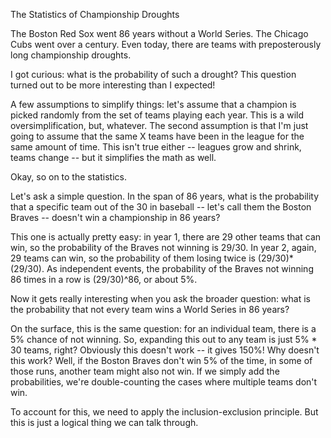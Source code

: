 The Statistics of Championship Droughts

The Boston Red Sox went 86 years without a World Series. The Chicago Cubs went over a century. Even today, there are teams with preposterously long championship droughts.

I got curious: what is the probability of such a drought? This question turned out to be more interesting than I expected!

A few assumptions to simplify things: let's assume that a champion is picked randomly from the set of teams playing each year. This is a wild oversimplification, but, whatever. The second assumption is that I'm just going to assume that the same X teams have been in the league for the same amount of time. This isn't true either -- leagues grow and shrink, teams change -- but it simplifies the math as well. 

Okay, so on to the statistics. 

Let's ask a simple question. In the span of 86 years, what is the probability that a specific team out of the 30 in baseball -- let's call them the Boston Braves -- doesn't win a championship in 86 years?

This one is actually pretty easy: in year 1, there are 29 other teams that can win, so the probability of the Braves not winning is 29/30. In year 2, again, 29 teams can win, so the probability of them losing twice is (29/30)*(29/30). As independent events, the probability of the Braves not winning 86 times in a row is (29/30)^86, or about 5%. 

Now it gets really interesting when you ask the broader question: what is the probability that not every team wins a World Series in 86 years? 

On the surface, this is the same question: for an individual team, there is a 5% chance of not winning. So, expanding this out to any team is just 5% * 30 teams, right? Obviously this doesn't work -- it gives 150%! Why doesn't this work? Well, if the Boston Braves don't win 5% of the time, in some of those runs, another team might also not win. If we simply add the probabilities, we're double-counting the cases where multiple teams don't win.

To account for this, we need to apply the inclusion-exclusion principle. But this is just a logical thing we can talk through.

